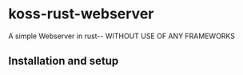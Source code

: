 # koss-rust-webserver #
A simple Webserver in rust-- WITHOUT USE OF ANY FRAMEWORKS

## Installation and setup ##

